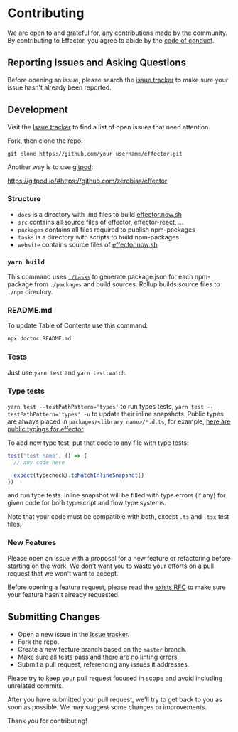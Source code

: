 # Contributing
We are open to and grateful for, any contributions made by the community.  By contributing to Effector, you agree to abide by the [code of conduct](https://github.com/zerobias/effector/blob/master/CODE_OF_CONDUCT.md).

## Reporting Issues and Asking Questions
Before opening an issue, please search the [issue tracker](https://github.com/zerobias/effector/issues) to make sure your issue hasn't already been reported.

## Development

Visit the [Issue tracker](https://github.com/zerobias/effector/issues) to find a list of open issues that need attention.

Fork, then clone the repo:
```
git clone https://github.com/your-username/effector.git
```

Another way is to use [gitpod](https://gitpod.io):

https://gitpod.io/#https://github.com/zerobias/effector

### Structure

- `docs` is a directory with .md files to build [effector.now.sh](https://effector.now.sh)
- `src` contains all source files of effector, effector-react, ...
- `packages` contains all files required to publish npm-packages
- `tasks` is a directory with scripts to build npm-packages
- `website` contains source files of [effector.now.sh](https://effector.now.sh)


### `yarn build`

This command uses [`./tasks`](https://github.com/zerobias/effector/tree/master/tasks) to generate package.json for each npm-package from `./packages` and build sources.
Rollup builds source files to `./npm` directory.

### README.md

To update Table of Contents use this command:

```sh
npx doctoc README.md
```

### Tests

Just use `yarn test` and `yarn test:watch`.

### Type tests

`yarn test --testPathPattern='types'` to run types tests, `yarn test --testPathPattern='types' -u` to update their inline snapshots. Public types are always placed in `packages/<library name>/*.d.ts`, for example, [here are public typings for effector](https://github.com/zerobias/effector/blob/master/packages/effector/index.d.ts)

To add new type test, put that code to any file with type tests:

```js
test('test name', () => {
  // any code here

  expect(typecheck).toMatchInlineSnapshot()
})
```

and run type tests. Inline snapshot will be filled with type errors (if any) for given code for both typescript and flow type systems.

Note that your code must be compatible with both, except `.ts` and `.tsx` test files. 

### New Features

Please open an issue with a proposal for a new feature or refactoring before starting on the work.
We don't want you to waste your efforts on a pull request that we won't want to accept.

Before opening a feature request, please read the [exists RFC](https://github.com/zerobias/effector/tree/master/rfc) to make sure your feature hasn't already requested.

## Submitting Changes

* Open a new issue in the [Issue tracker](https://github.com/zerobias/effector/issues).
* Fork the repo.
* Create a new feature branch based on the `master` branch.
* Make sure all tests pass and there are no linting errors.
* Submit a pull request, referencing any issues it addresses.

Please try to keep your pull request focused in scope and avoid including unrelated commits.

After you have submitted your pull request, we'll try to get back to you as soon as possible. We may suggest some changes or improvements.

Thank you for contributing!
